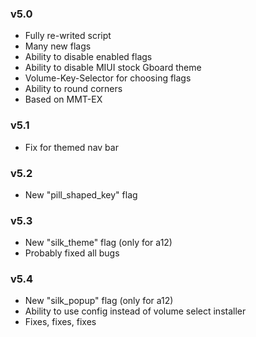 ### v5.0 ###
- Fully re-writed script
- Many new flags
- Ability to disable enabled flags
- Ability to disable MIUI stock Gboard theme
- Volume-Key-Selector for choosing flags
- Ability to round corners
- Based on MMT-EX

### v5.1 ###
- Fix for themed nav bar

### v5.2 ###
- New "pill_shaped_key" flag

### v5.3 ###
- New "silk_theme" flag (only for a12)
- Probably fixed all bugs

### v5.4 ###
- New "silk_popup" flag (only for a12)
- Ability to use config instead of volume select installer
- Fixes, fixes, fixes